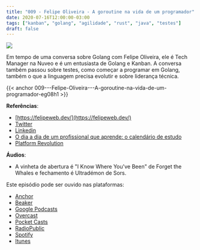 ```yaml
---
title: "009 - Felipe Oliveira - A goroutine na vida de um programador"
date: 2020-07-16T12:00:00-03:00
tags: ["kanban", "golang", "agilidade", "rust", "java", "testes"]
draft: false
---
```

![](/images/pontocafe_009.jpg)

Em tempo de uma conversa sobre Golang com Felipe Oliveira, ele é Tech Manager na Nuveo e é um entusiasta de Golang e Kanban. A conversa também passou sobre testes, como começar a programar em Golang, também o que a linguagem precisa evolutir e sobre liderança técnica.

{{< anchor 009---Felipe-Oliveira---A-goroutine-na-vida-de-um-programador-eg08h1 >}}

**Referências**:
* [https://felipeweb.dev/](https://felipeweb.dev/)
* [Twitter](https://twitter.com/_felipeweb)
* [Linkedin](https://www.linkedin.com/in/felipewebcloud)
* [O dia a dia de um profissional que aprende: o calendário de estudo](https://www.alura.com.br/artigos/o-dia-a-dia-de-um-profissional-que-aprende-o-calendario-de-estudo)
* [Platform Revolution](https://www.amazon.com.br/Platform-Revolution-Networked-Markets-Transforming/dp/0393354350/ref=asc_df_0393354350/?tag=googleshopp00-20&linkCode=df0&hvadid=379693121961&hvpos=&hvnetw=g&hvrand=15677054756296215207&hvpone=&hvptwo=&hvqmt=&hvdev=c&hvdvcmdl=&hvlocint=&hvlocphy=1001773&hvtargid=pla-303822642427&psc=1)


**Áudios**:
* A vinheta de abertura é "I Know Where You've Been" de Forget the Whales e fechamento é Ultradémon de Sors.

Este episódio pode ser ouvido nas plataformas:
* [Anchor](https://anchor.fm/pontocafe)
* [Beaker](https://www.breaker.audio/ponto-cafe)
* [Google Podcasts](https://www.google.com/podcasts?feed=aHR0cHM6Ly9hbmNob3IuZm0vcy81OWRkZTI0L3BvZGNhc3QvcnNz)
* [Overcast](https://overcast.fm/itunes1513597862/pontocaf-podcast-uma-conversa-sobre-tecnologias-e-as-coisas-que-est-o-em-volta)
* [Pocket Casts](https://pca.st/1cbp2reg)
* [RadioPublic](https://radiopublic.com/ponto-caf-G2pjqv)
* [Spotify](https://open.spotify.com/show/3HzpEbfhFBGPNba8PADIhP)
* [Itunes](https://podcasts.apple.com/us/podcast/pontocaf%C3%A9-podcast-%C3%A9-uma-conversa-sobre-tecnologias/id1513597862)
